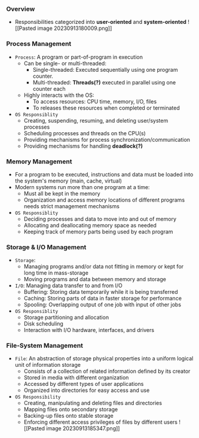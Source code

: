 ### Overview
- Responsibilities categorized into **user-oriented** and **system-oriented**
![[Pasted image 20230913180009.png]]
### Process Management
- `Process`: A program or part-of-program in execution
	- Can be single- or multi-threaded:
		- Single-threaded: Executed sequentially using one program counter.
		- Multi-threaded: **Threads(?)** executed in parallel using one counter each
	- Highly interacts with the OS:
		- To access resources: CPU time, memory, I/O, files
		- To releases these resources when completed or terminated
- `OS Responsiblity`
	- Creating, suspending, resuming, and deleting user/system processes
	- Scheduling processes and threads on the CPU(s)
	- Providing mechanisms for process synchronization/communication
	- Providing mechanisms for handling **deadlock(?)**
### Memory Management
- For a program to be executed, instructions and data must be loaded into the system's memory (main, cache, virtual)
- Modern systems run more than one program at a time:
	- Must all be kept in the memory
	- Organization and access memory locations of different programs needs strict management mechanisms
- `OS Responsiblity`
	- Deciding processes and data to move into and out of memory
	- Allocating and deallocating memory space as needed
	- Keeping track of memory parts being used by each program
### Storage & I/O Management
- `Storage`:
	- Managing programs and/or data not fitting in memory or kept for long time in mass-storage
	- Moving programs and data between memory and storage
- `I/O`: Managing data transfer to and from I/O
	- Buffering: Storing data temporarily while it is being transferred
	- Caching: Storing parts of data in faster storage for performance
	- Spooling: Overlapping output of one job with input of other jobs
- `OS Responsiblity`
	- Storage partitioning and allocation
	- Disk scheduling
	- Interaction with I/O hardware, interfaces, and drivers
### File-System Management
- `File`: An abstraction of storage physical properties into a uniform logical unit of information storage
	- Consists of a collection of related information defined by its creator
	- Stored in media with different organization
	- Accessed by different types of user applications
	- Organized into directories for easy access and use
- `OS Responsibility`
	- Creating, manipulating and deleting files and directories
	- Mapping files onto secondary storage
	- Backing-up files onto stable storage
	- Enforcing different access privileges of files by different users
![[Pasted image 20230913185347.png]]
